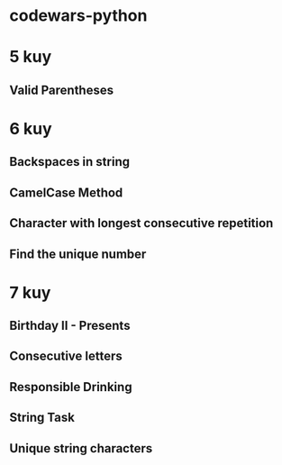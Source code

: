 # codewars-python

# 5 kuy
## Valid Parentheses

# 6 kuy
## Backspaces in string
## CamelCase Method
## Character with longest consecutive repetition
## Find the unique number


# 7 kuy
## Birthday II - Presents
## Consecutive letters
## Responsible Drinking
## String Task
## Unique string characters
